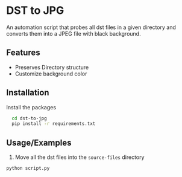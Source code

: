 # DST to JPG

An automation script that probes all dst files in a given directory and converts them into a JPEG file with black background.


## Features

- Preserves Directory structure
- Customize background color


## Installation

Install the packages

```bash
  cd dst-to-jpg
  pip install -r requirements.txt
```
    
## Usage/Examples
1. Move all the dst files into the `source-files` directory

```cmd
python script.py
```


